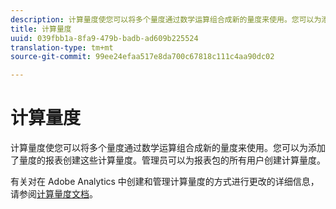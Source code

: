 ```yaml
---
description: 计算量度使您可以将多个量度通过数学运算组合成新的量度来使用。您可以为添加了量度的报表创建这些计算量度。管理员可以为报表包的所有用户创建计算量度。
title: 计算量度
uuid: 039fbb1a-8fa9-479b-badb-ad609b225524
translation-type: tm+mt
source-git-commit: 99ee24efaa517e8da700c67818c111c4aa90dc02

---
```



# 计算量度

计算量度使您可以将多个量度通过数学运算组合成新的量度来使用。您可以为添加了量度的报表创建这些计算量度。管理员可以为报表包的所有用户创建计算量度。

有关对在 Adobe Analytics 中创建和管理计算量度的方式进行更改的详细信息，请参阅[计算量度文档](/help/components/c-calcmetrics/cm-overview.md)。
